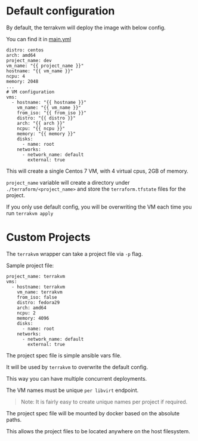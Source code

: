 # Default configuration

By default, the terrakvm will deploy the image with below config.

You can find it in [main.yml](./ansible/roles/ansible-role-terrakvm/defaults/main.yml)

```
distro: centos
arch: amd64
project_name: dev
vm_name: "{{ project_name }}"
hostname: "{{ vm_name }}"
ncpu: 4
memory: 2048
...
# VM configuration
vms:
  - hostname: "{{ hostname }}"
    vm_name: "{{ vm_name }}"
    from_iso: "{{ from_iso }}"
    distro: "{{ distro }}"
    arch: "{{ arch }}"
    ncpu: "{{ ncpu }}"
    memory: "{{ memory }}"
    disks:
      - name: root
    networks:
      - network_name: default
        external: true
```

This will create a single Centos 7 VM, with 4 virtual cpus, 2GB of memory.

`project_name` variable will create a directory under `./terraform/<project_name>`
and store the `terraform.tfstate` files for the project.

If you only use default config, you will be overwriting the VM each time you run `terrakvm apply`

# Custom Projects

The `terrakvm` wrapper can take a project file via `-p` flag.

Sample project file:
```
project_name: terrakvm
vms:
  - hostname: terrakvm
    vm_name: terrakvm
    from_iso: false
    distro: fedora29
    arch: amd64
    ncpu: 2
    memory: 4096
    disks:
      - name: root
    networks:
      - network_name: default
        external: true
```

The project spec file is simple ansible vars file. 

It will be used by `terrakvm` to overwrite  the default config. 

This way you can have multiple concurrent deployments. 

The VM names must be unique `per libvirt` endpoint.

> Note: It is fairly easy to create unique names per project if required.

The project spec file will be mounted by docker based on the absolute paths.

This allows the project files to be located anywhere on the host filesystem.

